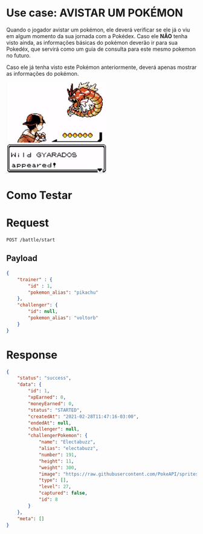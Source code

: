 # Use case: AVISTAR UM POKÉMON

Quando o jogador avistar um pokémon, ele deverá verificar se ele já o viu em algum momento da sua jornada com a Pokédex. Caso ele **NÃO** tenha visto ainda, as informações básicas do pokémon deverão ir para sua Pokedéx, que servirá como um guia de consulta para este mesmo pokemon no futuro.

Caso ele já tenha visto este Pokémon anteriormente, deverá apenas mostrar as informações do pokémon.

![Pokémon Gold Logo](./pokemon-appears.jpg)

# Como Testar

# Request

```
POST /battle/start
```

## Payload

```json
{
    "trainer" : {
        "id" : 1,
        "pokemon_alias": "pikachu"
    },
    "challenger": {
        "id": null,
        "pokemon_alias": "voltorb"
    }
}
```

# Response

```json
{
    "status": "success",
    "data": {
        "id": 1,
        "xpEarned": 0,
        "moneyEarned": 0,
        "status": "STARTED",
        "createdAt": "2021-02-28T11:47:16-03:00",
        "endedAt": null,
        "challenger": null,
        "challengerPokemon": {
            "name": "Electabuzz",
            "alias": "electabuzz",
            "number": 191,
            "height": 11,
            "weight": 300,
            "image": "https://raw.githubusercontent.com/PokeAPI/sprites/master/sprites/pokemon/125.png",
            "type": [],
            "level": 27,
            "captured": false,
            "id": 8
        }
    },
    "meta": []
}
```
